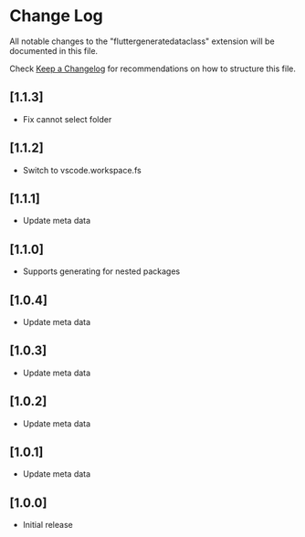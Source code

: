 # Change Log

All notable changes to the "fluttergeneratedataclass" extension will be documented in this file.

Check [Keep a Changelog](http://keepachangelog.com/) for recommendations on how to structure this file.

## [1.1.3]
 - Fix cannot select folder

## [1.1.2]
 - Switch to vscode.workspace.fs

## [1.1.1]
 - Update meta data

## [1.1.0]
 - Supports generating for nested packages

## [1.0.4]
 - Update meta data
  
## [1.0.3]
 - Update meta data

## [1.0.2]
 - Update meta data

## [1.0.1]
 - Update meta data

## [1.0.0]
- Initial release